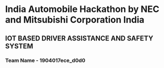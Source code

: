 # India Automobile Hackathon by NEC and Mitsubishi Corporation India

## IOT BASED DRIVER ASSISTANCE AND SAFETY SYSTEM

### Team Name - 1904017ece_d0d0
